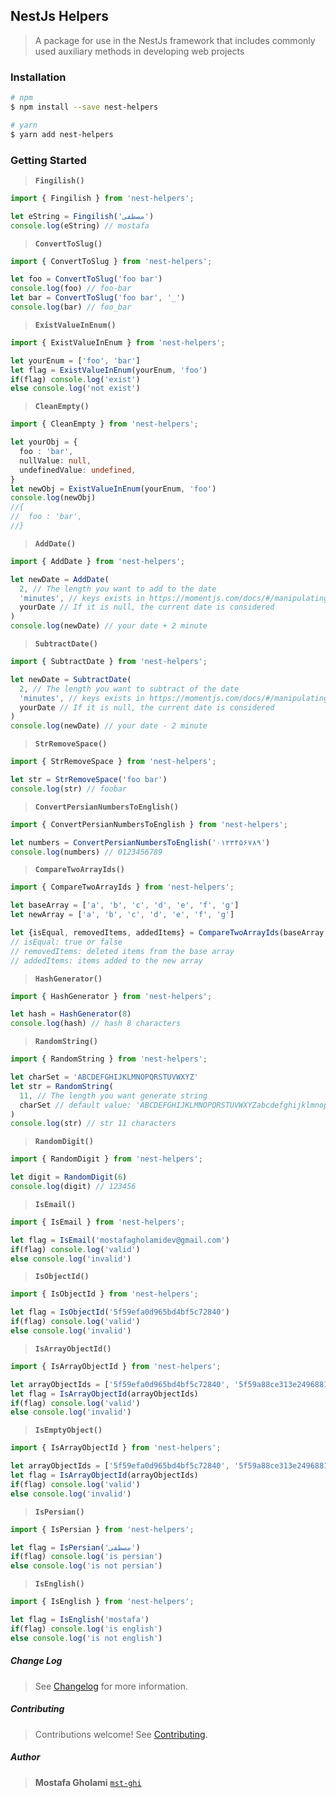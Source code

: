 ## NestJs Helpers

> A package for use in the NestJs framework that includes commonly used auxiliary methods in developing web projects

> &NewLine;

### Installation

```bash
# npm
$ npm install --save nest-helpers

# yarn
$ yarn add nest-helpers
```

&NewLine;

### Getting Started

&NewLine;

> **`Fingilish()`**

```typescript
import { Fingilish } from 'nest-helpers';

let eString = Fingilish('مصطفی')
console.log(eString) // mostafa
```

> **`ConvertToSlug()`**

```typescript
import { ConvertToSlug } from 'nest-helpers';

let foo = ConvertToSlug('foo bar')
console.log(foo) // foo-bar
let bar = ConvertToSlug('foo bar', '_')
console.log(bar) // foo_bar
```

> **`ExistValueInEnum()`**

```typescript
import { ExistValueInEnum } from 'nest-helpers';

let yourEnum = ['foo', 'bar']
let flag = ExistValueInEnum(yourEnum, 'foo')
if(flag) console.log('exist') 
else console.log('not exist')
```

> **`CleanEmpty()`**

```typescript
import { CleanEmpty } from 'nest-helpers';

let yourObj = {
  foo : 'bar',
  nullValue: null,
  undefinedValue: undefined,
}
let newObj = ExistValueInEnum(yourEnum, 'foo')
console.log(newObj)
//{
//  foo : 'bar',
//}
```

> **`AddDate()`**

```typescript
import { AddDate } from 'nest-helpers';

let newDate = AddDate(
  2, // The length you want to add to the date
  'minutes', // keys exists in https://momentjs.com/docs/#/manipulating/add/
  yourDate // If it is null, the current date is considered
)
console.log(newDate) // your date + 2 minute
```

> **`SubtractDate()`**

```typescript
import { SubtractDate } from 'nest-helpers';

let newDate = SubtractDate(
  2, // The length you want to subtract of the date
  'minutes', // keys exists in https://momentjs.com/docs/#/manipulating/subtract/
  yourDate // If it is null, the current date is considered
)
console.log(newDate) // your date - 2 minute
```

> **`StrRemoveSpace()`**

```typescript
import { StrRemoveSpace } from 'nest-helpers';

let str = StrRemoveSpace('foo bar')
console.log(str) // foobar
```

> **`ConvertPersianNumbersToEnglish()`**

```typescript
import { ConvertPersianNumbersToEnglish } from 'nest-helpers';

let numbers = ConvertPersianNumbersToEnglish('۰۱۲۳۴۵۶۷۸۹')
console.log(numbers) // 0123456789
```

> **`CompareTwoArrayIds()`**

```typescript
import { CompareTwoArrayIds } from 'nest-helpers';

let baseArray = ['a', 'b', 'c', 'd', 'e', 'f', 'g']
let newArray = ['a', 'b', 'c', 'd', 'e', 'f', 'g']

let {isEqual, removedItems, addedItems} = CompareTwoArrayIds(baseArray, newArray)
// isEqual: true or false
// removedItems: deleted items from the base array
// addedItems: items added to the new array
```

> **`HashGenerator()`**

```typescript
import { HashGenerator } from 'nest-helpers';

let hash = HashGenerator(8)
console.log(hash) // hash 8 characters
```

> **`RandomString()`**

```typescript
import { RandomString } from 'nest-helpers';

let charSet = 'ABCDEFGHIJKLMNOPQRSTUVWXYZ'
let str = RandomString(
  11, // The length you want generate string
  charSet // default value: 'ABCDEFGHIJKLMNOPQRSTUVWXYZabcdefghijklmnopqrstuvwxyz0123456789'
)
console.log(str) // str 11 characters
```
> **`RandomDigit()`**

```typescript
import { RandomDigit } from 'nest-helpers';

let digit = RandomDigit(6)
console.log(digit) // 123456
```

> **`IsEmail()`**

```typescript
import { IsEmail } from 'nest-helpers';

let flag = IsEmail('mostafagholamidev@gmail.com')
if(flag) console.log('valid') 
else console.log('invalid')
```

> **`IsObjectId()`**

```typescript
import { IsObjectId } from 'nest-helpers';

let flag = IsObjectId('5f59efa0d965bd4bf5c72840')
if(flag) console.log('valid') 
else console.log('invalid')
```

> **`IsArrayObjectId()`**

```typescript
import { IsArrayObjectId } from 'nest-helpers';

let arrayObjectIds = ['5f59efa0d965bd4bf5c72840', '5f59a88ce313e24968818b1b']
let flag = IsArrayObjectId(arrayObjectIds)
if(flag) console.log('valid') 
else console.log('invalid')
```

> **`IsEmptyObject()`**

```typescript
import { IsArrayObjectId } from 'nest-helpers';

let arrayObjectIds = ['5f59efa0d965bd4bf5c72840', '5f59a88ce313e24968818b1b']
let flag = IsArrayObjectId(arrayObjectIds)
if(flag) console.log('valid') 
else console.log('invalid')
```

> **`IsPersian()`**

```typescript
import { IsPersian } from 'nest-helpers';

let flag = IsPersian('مصطفی')
if(flag) console.log('is persian') 
else console.log('is not persian')
```

> **`IsEnglish()`**

```typescript
import { IsEnglish } from 'nest-helpers';

let flag = IsEnglish('mostafa')
if(flag) console.log('is english') 
else console.log('is not english')
```

&NewLine;

##### Change Log

> See [Changelog](CHANGELOG.md) for more information.

##### Contributing

> Contributions welcome! See [Contributing](CONTRIBUTING.md).

##### Author

> **Mostafa Gholami** [`mst-ghi`](https://github.com/mst-ghi)